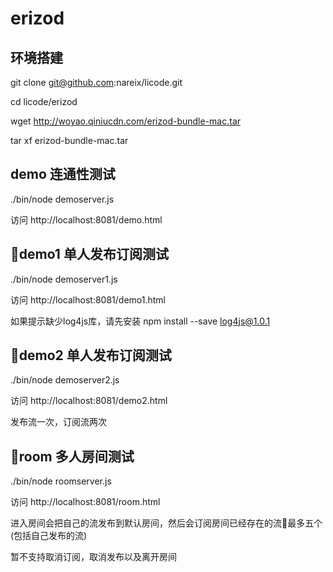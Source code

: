 # erizod

## 环境搭建

git clone git@github.com:nareix/licode.git

cd licode/erizod

wget http://woyao.qiniucdn.com/erizod-bundle-mac.tar

tar xf erizod-bundle-mac.tar

## demo 连通性测试

./bin/node demoserver.js

访问 http://localhost:8081/demo.html

## demo1 单人发布订阅测试

./bin/node demoserver1.js

访问 http://localhost:8081/demo1.html

如果提示缺少log4js库，请先安装 npm install --save log4js@1.0.1


## demo2 单人发布订阅测试

./bin/node demoserver2.js

访问 http://localhost:8081/demo2.html

发布流一次，订阅流两次

## room 多人房间测试

./bin/node roomserver.js

访问 http://localhost:8081/room.html

进入房间会把自己的流发布到默认房间，然后会订阅房间已经存在的流最多五个(包括自己发布的流)

暂不支持取消订阅，取消发布以及离开房间